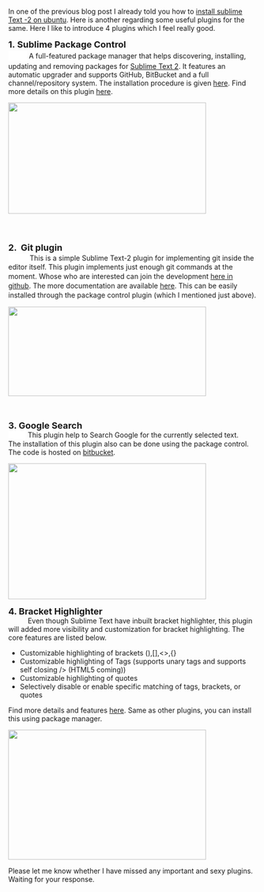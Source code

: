 <span class="Apple-style-span" style="font-family: inherit;">In one of the previous blog post I already told you how to [install sublime Text -2 on ubuntu](http://blog.revathskumar.com/2011/07/install-sublime-editor-on-ubuntu.html). Here is another regarding some useful plugins for the same. Here I like to introduce 4 plugins which I feel really good.</span>

<span class="Apple-style-span" style="font-size: large;">**1. Sublime Package Control**</span>  
<span class="Apple-style-span" style="background-color: white; color: #555555; font-family: Helvetica, Arial, Verdana, sans-serif; font-size: 17px; line-height: 25px;">        </span> <span class="Apple-style-span" style="font-family: inherit;">A full-featured package manager that helps discovering, installing, updating and removing packages for [Sublime Text 2](http://sublimetext.com/2). It features an automatic upgrader and supports GitHub, BitBucket and a full channel/repository system. The installation procedure is given [here](http://wbond.net/sublime_packages/package_control/installation). Find more details on this plugin [here](http://wbond.net/sublime_packages/package_control).</span>

[<img src="http://wbond.net/sublime_packages/img/package_control/command_palette.png" width="400" height="225" />](http://wbond.net/sublime_packages/img/package_control/command_palette.png)

<span class="Apple-style-span" style="background-color: white; line-height: 25px;"><span class="Apple-style-span" style="font-family: inherit;">  
</span></span>  
<span class="Apple-style-span" style="font-family: inherit; font-size: large;">**<span class="Apple-style-span" style="background-color: white; line-height: 25px;">2.  G</span><span class="Apple-style-span" style="background-color: white;">it plugin</span>**</span>  
<span class="Apple-style-span" style="background-color: white;"><span class="Apple-style-span" style="font-family: inherit;">          <span class="Apple-style-span" style="font-family: inherit;"> This is a simple Sublime Text-2 plugin for implementing git inside the editor itself. </span></span></span><span class="Apple-style-span" style="background-color: white;"><span class="Apple-style-span" style="font-family: inherit; font-size: 14px; line-height: 19px;">This plugin implements just enough git commands at the moment. Whose who are interested can join the development [here in github](https://github.com/kemayo/sublime-text-2-git). The more documentation are available [here](https://github.com/kemayo/sublime-text-2-git/wiki). This can be easily installed through the package control plugin (which I mentioned just above).</span></span>

[<img src="https://github.com/kemayo/sublime-text-2-git/wiki/images/diff.png" width="400" height="181" />](https://github.com/kemayo/sublime-text-2-git/wiki/images/diff.png)

<span class="Apple-style-span" style="background-color: white;"><span class="Apple-style-span" style="font-family: helvetica, arial, freesans, clean, sans-serif;"><span class="Apple-style-span" style="font-size: 14px; line-height: 19px;">  
</span></span></span>  
<span class="Apple-style-span" style="background-color: white;"><span class="Apple-style-span" style="font-family: inherit; font-size: large;"><span class="Apple-style-span" style="line-height: 19px;">**3. Google Search**</span></span></span>  
<span class="Apple-style-span" style="background-color: white;"><span class="Apple-style-span" style="line-height: 19px;"><span class="Apple-style-span" style="font-family: inherit;">         </span></span></span> This plugin help to Search Google for the currently selected text. The installation of this plugin also can be done using the package control. The code is hosted on [bitbucket](https://bitbucket.org/nwjlyons/google-search).

[<img src="http://i.stack.imgur.com/MJMC1.png" width="400" height="275" />](http://i.stack.imgur.com/MJMC1.png)

<span class="Apple-style-span" style="font-family: inherit; font-size: large;">**4. Bracket Highlighter**</span>  
<span class="Apple-style-span" style="font-family: inherit;">          Even though Sublime Text have inbuilt bracket highlighter, this plugin will added more visibility and customization for bracket highlighting. The core features are listed below.</span>  
<span class="Apple-style-span" style="background-color: #f8f8f8;"><span class="Apple-style-span" style="font-family: inherit;"></span></span>

-   <span class="Apple-style-span" style="font-family: inherit;">Customizable highlighting of brackets (),\[\],&lt;&gt;,{}</span>
-   <span class="Apple-style-span" style="font-family: inherit;">Customizable highlighting of Tags (supports unary tags and supports self closing /&gt; (HTML5 coming))</span>
-   <span class="Apple-style-span" style="font-family: inherit;">Customizable highlighting of quotes</span>
-   <span class="Apple-style-span" style="font-family: inherit;">Selectively disable or enable specific matching of tags, brackets, or quotes</span>

<span class="Apple-style-span" style="font-family: inherit;">Find more details and features [here](https://github.com/facelessuser/BracketHighlighter). Same as other plugins, you can install this using package manager.</span>

<span class="Apple-style-span" style="font-family: inherit;">  
</span>

<span class="Apple-style-span" style="font-family: inherit;">[<img src="https://github.com/facelessuser/BracketHighlighter/raw/master/example.png" width="400" height="263" />](https://github.com/facelessuser/BracketHighlighter/raw/master/example.png)</span>

<span class="Apple-style-span" style="font-family: inherit;">  
</span>

<span class="Apple-style-span" style="font-family: inherit;">Please let me know whether I have missed any important and sexy plugins. Waiting for your response.</span>

<span class="Apple-style-span" style="font-family: inherit;">  
</span>
